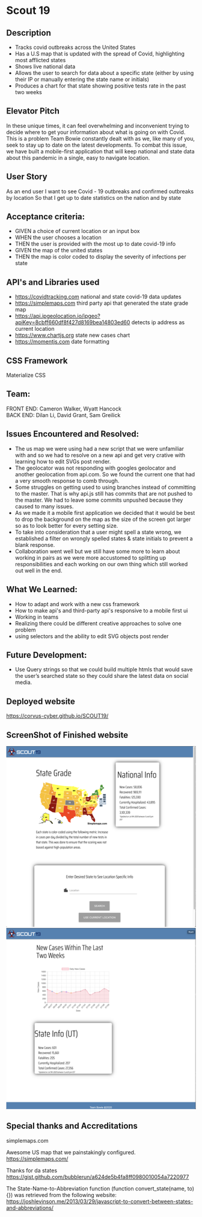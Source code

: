 # Scout 19

## Description
- Tracks covid outbreaks across the United States
- Has a U.S map that is updated with the spread of Covid, highlighting most afflicted states
- Shows live national data
- Allows the user to search for data about a specific state (either by using their IP or manually entering the state name or initials)
- Produces a chart for that state showing positive tests rate in the past two weeks

## Elevator Pitch 
In these unique times, it can feel overwhelming and inconvenient trying to decide where to get your information about what is going on with Covid. This is a problem Team Bowie constantly dealt with as we, like many of you, seek to stay up to date on the latest developments. To combat this issue, we have built a mobile-first application that will keep national and state data about this pandemic in a single, easy to navigate location. 

## User Story
As an end user
I want to see Covid - 19 outbreaks and confirmed outbreaks by location
So that I get up to date statistics on the nation and by state

## Acceptance criteria:
- GIVEN a choice of current location or an input box
- WHEN the user chooses a location
- THEN the user is provided with the most up to date covid-19 info
- GIVEN the map of the united states
- THEN the map is color coded to display the severity of infections per state

## API's and Libraries used
- https://covidtracking.com  national and state covid-19 data updates
- https://simplemaps.com  third party api that generated the state grade map
- https://api.ipgeolocation.io/ipgeo?apiKey=8cbff660df8f427d8169bea14803ed60  detects ip address as current location
- https://www.chartjs.org  state new cases chart
- https://momentjs.com date formatting

## CSS Framework
Materialize CSS

## Team:
FRONT END: Cameron Walker, Wyatt Hancock  
BACK END: Dilan Li, David Grant, Sam Greilick

## Issues Encountered and Resolved:
- The us map we were using had a new script that we were unfamiliar with and so we had to resolve on a new api and get very crative with learning how to edit SVGs post render.
- The geolocator was not responding with googles geolocator and another geolocation from api.com. So we found the current one that had a very smooth response to comb through.
- Some struggles on getting used to using branches instead of committing to the master. That is why api.js still has commits that are not pushed to the master. We had to leave some commits unpushed because they caused to many issues.
- As we made it a mobile first application we decided that it would be best to drop the background on the map as the size of the screen got larger so as to look better for every setting size.
- To take into consideration that a user might spell a state wrong, we established a filter on wrongly spelled states & state initials to prevent a blank response.
- Collaboration went well but we still have some more to learn about working in pairs as we were more accustomed to splitting up responsibilities and each working on our own thing which still worked out well in the end.

## What We Learned:
- How to adapt and work with a new css framework 
- How to make api's and third-party api's responsive to a mobile first ui
- Working in teams
- Realizing there could be different creative approaches to solve one problem
- using selectors and the ability to edit SVG objects post render

## Future Development: 
- Use Query strings so that we could build multiple htmls that would save the user’s searched state so they could share the latest data on social media.  

## Deployed website
https://corvus-cyber.github.io/SCOUT19/

## ScreenShot of Finished website
![screenshot of the main page](./assets/mainpage.png)
![screenshot of the state page](./assets/statepage.png)

## Special thanks and Accreditations
simplemaps.com


Awesome US map that we painstakingly configured.
https://simplemaps.com/

Thanks for da states
https://gist.github.com/bubblerun/a624de5b4fa8ff0980010054a7220977

The State-Name-to-Abbreviation function (function convert_state(name, to) {}) was retrieved from the following website:  
https://joshlevinson.me/2013/03/29/javascript-to-convert-between-states-and-abbreviations/